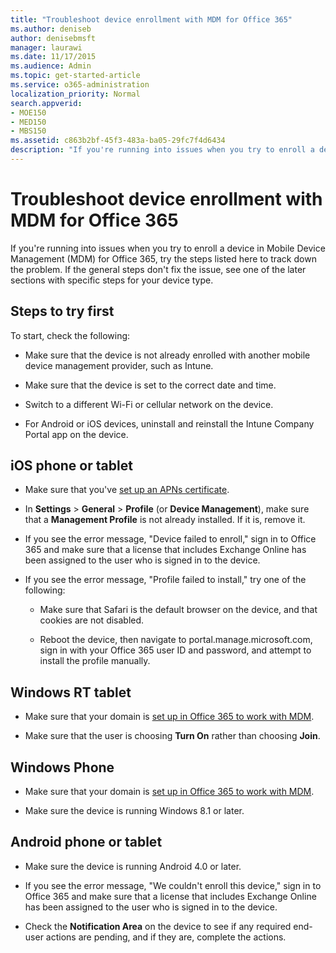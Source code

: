 ```yaml
---
title: "Troubleshoot device enrollment with MDM for Office 365"
ms.author: deniseb
author: denisebmsft
manager: laurawi
ms.date: 11/17/2015
ms.audience: Admin
ms.topic: get-started-article
ms.service: o365-administration
localization_priority: Normal
search.appverid:
- MOE150
- MED150
- MBS150
ms.assetid: c863b2bf-45f3-483a-ba05-29fc7f4d6434
description: "If you're running into issues when you try to enroll a device in Mobile Device Management (MDM) for Office 365, try the steps listed here to track down the problem. If the general steps don't fix the issue, see one of the later sections with specific steps for your device type."
---
```


# Troubleshoot device enrollment with MDM for Office 365

If you're running into issues when you try to enroll a device in Mobile Device Management (MDM) for Office 365, try the steps listed here to track down the problem. If the general steps don't fix the issue, see one of the later sections with specific steps for your device type.
  
## Steps to try first

To start, check the following:
  
- Make sure that the device is not already enrolled with another mobile device management provider, such as Intune.
    
- Make sure that the device is set to the correct date and time.
    
- Switch to a different Wi-Fi or cellular network on the device.
    
- For Android or iOS devices, uninstall and reinstall the Intune Company Portal app on the device.
    
## iOS phone or tablet

- Make sure that you've [set up an APNs certificate](https://support.office.com/article/522b43f4-a2ff-46f6-962a-dd4f47e546a7).
    
- In **Settings** \> **General** \> **Profile** (or **Device Management**), make sure that a **Management Profile** is not already installed. If it is, remove it. 
    
- If you see the error message, "Device failed to enroll," sign in to Office 365 and make sure that a license that includes Exchange Online has been assigned to the user who is signed in to the device.
    
- If you see the error message, "Profile failed to install," try one of the following:
    
  - Make sure that Safari is the default browser on the device, and that cookies are not disabled.
    
  - Reboot the device, then navigate to portal.manage.microsoft.com, sign in with your Office 365 user ID and password, and attempt to install the profile manually.
    
## Windows RT tablet

- Make sure that your domain is [set up in Office 365 to work with MDM](set-up-mobile-device-management.md).
    
- Make sure that the user is choosing **Turn On** rather than choosing **Join**.
    
## Windows Phone

- Make sure that your domain is [set up in Office 365 to work with MDM](set-up-mobile-device-management.md).
    
- Make sure the device is running Windows 8.1 or later.
    
## Android phone or tablet

- Make sure the device is running Android 4.0 or later.
    
- If you see the error message, "We couldn't enroll this device," sign in to Office 365 and make sure that a license that includes Exchange Online has been assigned to the user who is signed in to the device.
    
- Check the **Notification Area** on the device to see if any required end-user actions are pending, and if they are, complete the actions. 
    

